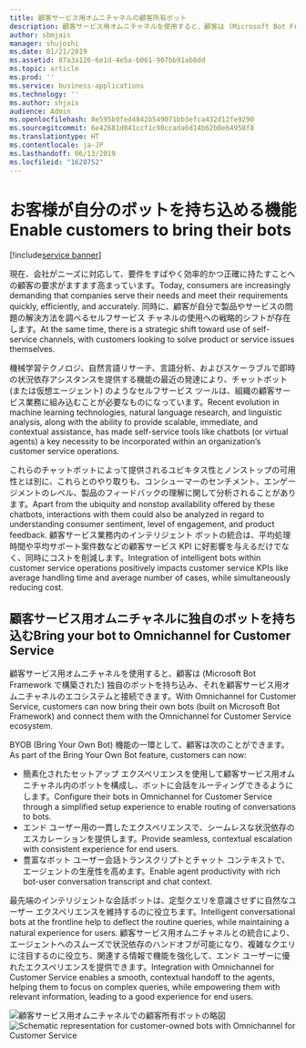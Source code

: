 ```yaml
---
title: 顧客サービス用オムニチャネルの顧客所有ボット
description: 顧客サービス用オムニチャネルを使用すると、顧客は (Microsoft Bot Framework で構築された) 独自のボットを持ち込み、それを顧客サービス用オムニチャネルのエコシステムと接続できます。
author: sbmjais
manager: shujoshi
ms.date: 01/21/2019
ms.assetid: 87a3a126-6e1d-4e5a-b061-907bb91ab8dd
ms.topic: article
ms.prod: ''
ms.service: business-applications
ms.technology: ''
ms.author: shjais
audience: Admin
ms.openlocfilehash: 8e595b9fed4842b549071bb3efca432d12fe9290
ms.sourcegitcommit: 6e42681d041ccf1c90ccada6d14b62b0e64958f8
ms.translationtype: HT
ms.contentlocale: ja-JP
ms.lasthandoff: 06/13/2019
ms.locfileid: "1628752"
---
```

#  <a name="enable-customers-to-bring-their-bots"></a><span data-ttu-id="7d786-103">お客様が自分のボットを持ち込める機能</span><span class="sxs-lookup"><span data-stu-id="7d786-103">Enable customers to bring their bots</span></span>

[!include[service banner](../../includes/service.md)]




<span data-ttu-id="7d786-104">現在、会社がニーズに対応して、要件をすばやく効率的かつ正確に持たすことへの顧客の要求がますます高まっています。</span><span class="sxs-lookup"><span data-stu-id="7d786-104">Today, consumers are increasingly demanding that companies serve their needs and meet their requirements quickly, efficiently, and accurately.</span></span> <span data-ttu-id="7d786-105">同時に、顧客が自分で製品やサービスの問題の解決方法を調べるセルフサービス チャネルの使用への戦略的シフトが存在します。</span><span class="sxs-lookup"><span data-stu-id="7d786-105">At the same time, there is a strategic shift toward use of self-service channels, with customers looking to solve product or service issues themselves.</span></span> 

<span data-ttu-id="7d786-106">機械学習テクノロジ、自然言語リサーチ、言語分析、およびスケーラブルで即時の状況依存アシスタンスを提供する機能の最近の発達により、チャットボット (または仮想エージェント) のようなセルフサービス ツールは、組織の顧客サービス業務に組み込むことが必要なものになっています。</span><span class="sxs-lookup"><span data-stu-id="7d786-106">Recent evolution in machine learning technologies, natural language research, and linguistic analysis, along with the ability to provide scalable, immediate, and contextual assistance, has made self-service tools like chatbots (or virtual agents) a key necessity to be incorporated within an organization’s customer service operations.</span></span> 

<span data-ttu-id="7d786-107">これらのチャットボットによって提供されるユビキタス性とノンストップの可用性とは別に、これらとのやり取りも、コンシューマーのセンチメント、エンゲージメントのレベル、製品のフィードバックの理解に関して分析されることがあります。</span><span class="sxs-lookup"><span data-stu-id="7d786-107">Apart from the ubiquity and nonstop availability offered by these chatbots, interactions with them could also be analyzed in regard to understanding consumer sentiment, level of engagement, and product feedback.</span></span> <span data-ttu-id="7d786-108">顧客サービス業務内のインテリジェント ボットの統合は、平均処理時間や平均サポート案件数などの顧客サービス KPI に好影響を与えるだけでなく、同時にコストを削減します。</span><span class="sxs-lookup"><span data-stu-id="7d786-108">Integration of intelligent bots within customer service operations positively impacts customer service KPIs like average handling time and average number of cases, while simultaneously reducing cost.</span></span>

## <a name="bring-your-bot-to-omnichannel-for-customer-service"></a><span data-ttu-id="7d786-109">顧客サービス用オムニチャネルに独自のボットを持ち込む</span><span class="sxs-lookup"><span data-stu-id="7d786-109">Bring your bot to Omnichannel for Customer Service</span></span> 

<span data-ttu-id="7d786-110">顧客サービス用オムニチャネルを使用すると、顧客は (Microsoft Bot Framework で構築された) 独自のボットを持ち込み、それを顧客サービス用オムニチャネルのエコシステムと接続できます。</span><span class="sxs-lookup"><span data-stu-id="7d786-110">With Omnichannel for Customer Service, customers can now bring their own bots (built on Microsoft Bot Framework) and connect them with the Omnichannel for Customer Service ecosystem.</span></span>

<span data-ttu-id="7d786-111">BYOB (Bring Your Own Bot) 機能の一環として、顧客は次のことができます。</span><span class="sxs-lookup"><span data-stu-id="7d786-111">As part of the Bring Your Own Bot feature, customers can now:</span></span>

- <span data-ttu-id="7d786-112">簡素化されたセットアップ エクスペリエンスを使用して顧客サービス用オムニチャネル内のボットを構成し、ボットに会話をルーティングできるようにします。</span><span class="sxs-lookup"><span data-stu-id="7d786-112">Configure their bots in Omnichannel for Customer Service through a simplified setup experience to enable routing of conversations to bots.</span></span>
- <span data-ttu-id="7d786-113">エンド ユーザー用の一貫したエクスペリエンスで、シームレスな状況依存のエスカレーションを提供します。</span><span class="sxs-lookup"><span data-stu-id="7d786-113">Provide seamless, contextual escalation with consistent experience for end users.</span></span>
- <span data-ttu-id="7d786-114">豊富なボット ユーザー会話トランスクリプトとチャット コンテキストで、エージェントの生産性を高めます。</span><span class="sxs-lookup"><span data-stu-id="7d786-114">Enable agent productivity with rich bot-user conversation transcript and chat context.</span></span>   

<span data-ttu-id="7d786-115">最先端のインテリジェントな会話ボットは、定型クエリを意識させずに自然なユーザー エクスペリエンスを維持するのに役立ちます。</span><span class="sxs-lookup"><span data-stu-id="7d786-115">Intelligent conversational bots at the frontline help to deflect the routine queries, while maintaining a natural experience for users.</span></span> <span data-ttu-id="7d786-116">顧客サービス用オムニチャネルとの統合により、エージェントへのスムーズで状況依存のハンドオフが可能になり、複雑なクエリに注目するのに役立ち、関連する情報で機能を強化して、エンド ユーザーに優れたエクスペリエンスを提供できます。</span><span class="sxs-lookup"><span data-stu-id="7d786-116">Integration with Omnichannel for Customer Service enables a smooth, contextual handoff to the agents, helping them to focus on complex queries, while empowering them with relevant information, leading to a good experience for end users.</span></span>

<span data-ttu-id="7d786-117">![顧客サービス用オムニチャネルでの顧客所有ボットの略図](media/bring-your-bot-to-omnichannel.png "顧客サービス用オムニチャネルでの顧客所有ボットの略図")</span><span class="sxs-lookup"><span data-stu-id="7d786-117">![Schematic representation for customer-owned bots with Omnichannel for Customer Service](media/bring-your-bot-to-omnichannel.png "Schematic representation for customer-owned bots with Omnichannel for Customer Service")</span></span>
